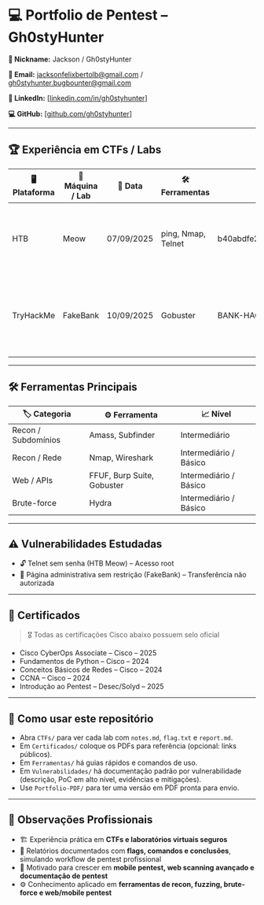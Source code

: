 # 💻 Portfolio de Pentest – Gh0styHunter

**👤 Nickname:** Jackson / Gh0styHunter

**📧 Email:** jacksonfelixbertolb@gmail.com / gh0styhunter.bugbounter@gmail.com

**🔗 LinkedIn:** [[linkedin.com/in/gh0styhunter](https://www.linkedin.com/in/gh0sty-hunter-b2a2b3382/)]

**💻 GitHub:** [[github.com/gh0styhunter](https://github.com/Gh0styHunter/meu-portfolio)]

---

## 🏆 Experiência em CTFs / Labs

| 🖥 Plataforma | 🔹 Máquina / Lab | 📅 Data | 🛠 Ferramentas | 🏅 Flag | 📚 Aprendizado |
|--------------|----------------|--------|---------------|--------|----------------|
| HTB | Meow | 07/09/2025 | ping, Nmap, Telnet | b40abdfe23665f766f9c61ecba8a4c19 | Recon de rede, exploração Telnet sem senha, documentação de pentest |
| TryHackMe | FakeBank | 10/09/2025 | Gobuster | BANK-HACKED | Descoberta de diretórios ocultos, exploração de página administrativa, mitigação ética |

---

## 🛠 Ferramentas Principais

| 🏷 Categoria | ⚙️ Ferramenta | 📈 Nível |
|-------------|---------------|---------|
| Recon / Subdomínios | Amass, Subfinder | Intermediário |
| Recon / Rede | Nmap, Wireshark | Intermediário / Básico |
| Web / APIs | FFUF, Burp Suite, Gobuster | Intermediário / Básico |
| Brute-force | Hydra | Intermediário / Básico |

---

## ⚠️ Vulnerabilidades Estudadas

- 🔓 Telnet sem senha (HTB Meow) – Acesso root  
- 🏦 Página administrativa sem restrição (FakeBank) – Transferência não autorizada  

---

## 📜 Certificados

> 🎖 Todas as certificações Cisco abaixo possuem selo oficial

- Cisco CyberOps Associate – Cisco – 2025  
- Fundamentos de Python – Cisco – 2024  
- Conceitos Básicos de Redes – Cisco – 2024  
- CCNA – Cisco – 2024  
- Introdução ao Pentest – Desec/Solyd – 2025

---

## 📌 Como usar este repositório

- Abra `CTFs/` para ver cada lab com `notes.md`, `flag.txt` e `report.md`.
- Em `Certificados/` coloque os PDFs para referência (opcional: links públicos).  
- Em `Ferramentas/` há guias rápidos e comandos de uso.  
- Em `Vulnerabilidades/` há documentação padrão por vulnerabilidade (descrição, PoC em alto nível, evidências e mitigações).  
- Use `Portfolio-PDF/` para ter uma versão em PDF pronta para envio.

---

## 📄 Observações Profissionais

- 🏗 Experiência prática em **CTFs e laboratórios virtuais seguros**  
- 📑 Relatórios documentados com **flags, comandos e conclusões**, simulando workflow de pentest profissional  
- 🚀 Motivado para crescer em **mobile pentest, web scanning avançado e documentação de pentest**  
- ⚙️ Conhecimento aplicado em **ferramentas de recon, fuzzing, brute-force e web/mobile pentest**



